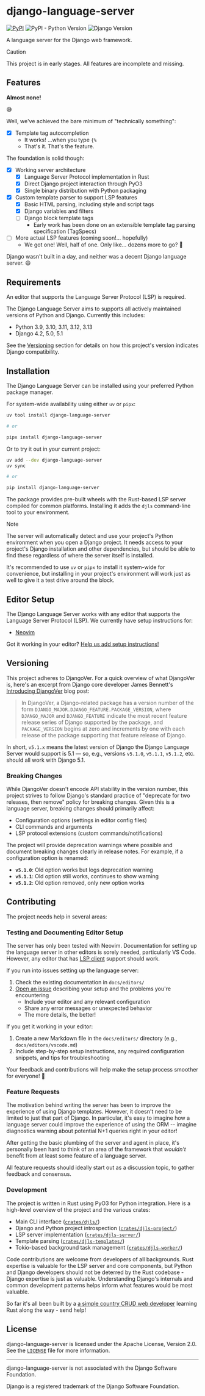 # django-language-server

[![PyPI](https://img.shields.io/pypi/v/django-language-server)](https://pypi.org/project/django-language-server/)
![PyPI - Python Version](https://img.shields.io/pypi/pyversions/django-language-server)
![Django Version](https://img.shields.io/badge/django-4.2%20%7C%205.0%20%7C%205.1-%2344B78B?labelColor=%23092E20)
<!-- https://shields.io/badges -->
<!-- django-4.2 | 5.0 | 5.1-#44B78B -->
<!-- labelColor=%23092E20 -->

A language server for the Django web framework.

> [!CAUTION]
> This project is in early stages. All features are incomplete and missing.

## Features

**Almost none!**

😅

Well, we've achieved the bare minimum of "technically something":

- [x] Template tag autocompletion
    - It works! ...when you type `{%`
    - That's it. That's the feature.

The foundation is solid though:

- [x] Working server architecture
    - [x] Language Server Protocol implementation in Rust
    - [x] Direct Django project interaction through PyO3
    - [x] Single binary distribution with Python packaging
- [x] Custom template parser to support LSP features
    - [x] Basic HTML parsing, including style and script tags
    - [x] Django variables and filters
    - [ ] Django block template tags
        - Early work has been done on an extensible template tag parsing specification (TagSpecs)
- [ ] More actual LSP features (coming soon!... hopefully)
    - We got one! Well, half of one. Only like... dozens more to go? 🎉

Django wasn't built in a day, and neither was a decent Django language server. 😄

## Requirements

An editor that supports the Language Server Protocol (LSP) is required.

The Django Language Server aims to supports all actively maintained versions of Python and Django. Currently this includes:

- Python 3.9, 3.10, 3.11, 3.12, 3.13
- Django 4.2, 5.0, 5.1

See the [Versioning](#versioning) section for details on how this project's version indicates Django compatibility.

## Installation

The Django Language Server can be installed using your preferred Python package manager.

For system-wide availability using either `uv` or `pipx`:

```bash
uv tool install django-language-server

# or

pipx install django-language-server
```

Or to try it out in your current project:

```bash
uv add --dev django-language-server
uv sync

# or

pip install django-language-server
```

The package provides pre-built wheels with the Rust-based LSP server compiled for common platforms. Installing it adds the `djls` command-line tool to your environment.

> [!NOTE]
> The server will automatically detect and use your project's Python environment when you open a Django project. It needs access to your project's Django installation and other dependencies, but should be able to find these regardless of where the server itself is installed.
>
> It's recommended to use `uv` or `pipx` to install it system-wide for convenience, but installing in your project's environment will work just as well to give it a test drive around the block.

## Editor Setup

The Django Language Server works with any editor that supports the Language Server Protocol (LSP). We currently have setup instructions for:

- [Neovim](docs/editors/neovim.md)

Got it working in your editor? [Help us add setup instructions!](#testing-and-documenting-editor-setup)

## Versioning

This project adheres to DjangoVer. For a quick overview of what DjangoVer is, here's an excerpt from Django core developer James Bennett's [Introducing DjangoVer](https://www.b-list.org/weblog/2024/nov/18/djangover/) blog post:

> In DjangoVer, a Django-related package has a version number of the form `DJANGO_MAJOR.DJANGO_FEATURE.PACKAGE_VERSION`, where `DJANGO_MAJOR` and `DJANGO_FEATURE` indicate the most recent feature release series of Django supported by the package, and `PACKAGE_VERSION` begins at zero and increments by one with each release of the package supporting that feature release of Django.

In short, `v5.1.x` means the latest version of Django the Django Language Server would support is 5.1 — so, e.g., versions `v5.1.0`, `v5.1.1`, `v5.1.2`, etc. should all work with Django 5.1.

### Breaking Changes

While DjangoVer doesn't encode API stability in the version number, this project strives to follow Django's standard practice of "deprecate for two releases, then remove" policy for breaking changes. Given this is a language server, breaking changes should primarily affect:

- Configuration options (settings in editor config files)
- CLI commands and arguments
- LSP protocol extensions (custom commands/notifications)

The project will provide deprecation warnings where possible and document breaking changes clearly in release notes. For example, if a configuration option is renamed:

- **`v5.1.0`**: Old option works but logs deprecation warning
- **`v5.1.1`**: Old option still works, continues to show warning
- **`v5.1.2`**: Old option removed, only new option works

## Contributing

The project needs help in several areas:

### Testing and Documenting Editor Setup

The server has only been tested with Neovim. Documentation for setting up the language server in other editors is sorely needed, particularly VS Code. However, any editor that has [LSP client](https://langserver.org/#:~:text=for%20more%20information.-,LSP%20clients,opensesame%2Dextension%2Dlanguage_server,-Community%20Discussion%20Forums) support should work.

If you run into issues setting up the language server:

1. Check the existing documentation in `docs/editors/`
2. [Open an issue](../../issues/new) describing your setup and the problems you're encountering
   - Include your editor and any relevant configuration
   - Share any error messages or unexpected behavior
   - The more details, the better!

If you get it working in your editor:

1. Create a new Markdown file in the `docs/editors/` directory (e.g., `docs/editors/vscode.md`)
2. Include step-by-step setup instructions, any required configuration snippets, and tips for troubleshooting

Your feedback and contributions will help make the setup process smoother for everyone! 🙌

### Feature Requests

The motivation behind writing the server has been to improve the experience of using Django templates. However, it doesn't need to be limited to just that part of Django. In particular, it's easy to imagine how a language server could improve the experience of using the ORM -- imagine diagnostics warning about potential N+1 queries right in your editor!

After getting the basic plumbing of the server and agent in place, it's personally been hard to think of an area of the framework that *wouldn't* benefit from at least some feature of a language server.

All feature requests should ideally start out as a discussion topic, to gather feedback and consensus.

### Development

The project is written in Rust using PyO3 for Python integration. Here is a high-level overview of the project and the various crates:

- Main CLI interface ([`crates/djls/`](./crates/djls/))
- Django and Python project introspection ([`crates/djls-project/`](./crates/djls-project/))
- LSP server implementation ([`crates/djls-server/`](./crates/djls-server/))
- Template parsing ([`crates/djls-templates/`](./crates/djls-templates/))
- Tokio-based background task management ([`crates/djls-worker/`](./crates/djls-worker/))

Code contributions are welcome from developers of all backgrounds. Rust expertise is valuable for the LSP server and core components, but Python and Django developers should not be deterred by the Rust codebase - Django expertise is just as valuable. Understanding Django's internals and common development patterns helps inform what features would be most valuable.

So far it's all been built by a [a simple country CRUD web developer](https://youtu.be/7ij_1SQqbVo?si=hwwPyBjmaOGnvPPI&t=53) learning Rust along the way - send help!

## License

django-language-server is licensed under the Apache License, Version 2.0. See the [`LICENSE`](LICENSE) file for more information.

---

django-language-server is not associated with the Django Software Foundation.

Django is a registered trademark of the Django Software Foundation.
